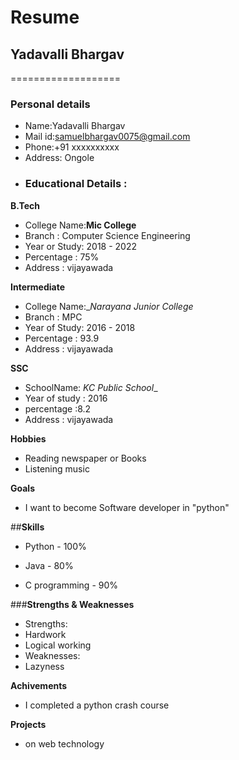 # Resume


## Yadavalli Bhargav
===================

### Personal details

- Name:Yadavalli Bhargav
- Mail id:samuelbhargav0075@gmail.com<br>
- Phone:+91 xxxxxxxxxx <br>
- Address: Ongole <br>
- ### Educational Details :


**B.Tech**

- College Name:__Mic College__<br>
- Branch : Computer Science Engineering<br>
- Year or Study: 2018 - 2022
- Percentage : 75%<br>
- Address : vijayawada<br>
  
  
 **Intermediate**
 - College  Name:__Narayana Junior College_<br>
 - Branch : MPC<br>
 - Year of Study: 2016 - 2018<br>
 - Percentage : 93.9<br>
 - Address : vijayawada<br>
 
 
 **SSC**
 - SchoolName: _KC Public School__<br>
 - Year of study : 2016<br>
 - percentage :8.2<br>
 - Address : vijayawada<br>


**Hobbies**

- Reading newspaper or Books
- Listening music


**Goals**
- I want to become Software developer in "python"


##**Skills**

- Python - 100%

- Java -  80%

- C programming - 90%


###**Strengths & Weaknesses**
- Strengths:
- Hardwork
- Logical working
- Weaknesses:
- Lazyness

**Achivements**
- I completed a python crash course

**Projects**
- on web technology












